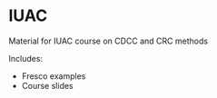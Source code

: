 # IUAC
Material for IUAC course on CDCC and CRC methods

Includes: 
- Fresco examples
- Course slides
